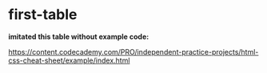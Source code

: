 # first-table
**imitated this table without example code:** 

https://content.codecademy.com/PRO/independent-practice-projects/html-css-cheat-sheet/example/index.html 
